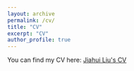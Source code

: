 ```yaml
---
layout: archive
permalink: /cv/
title: "CV"
excerpt: "CV"
author_profile: true
---
```


You can find my CV here: [Jiahui Liu's CV](CV_JiahuiLiu.pdf)
